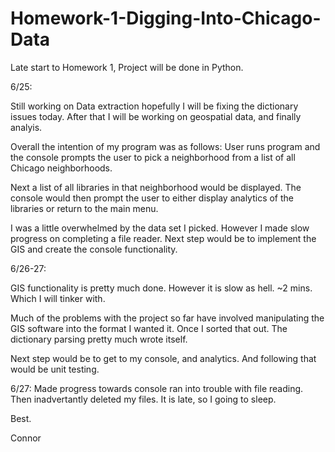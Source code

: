 # Homework-1-Digging-Into-Chicago-Data
Late start to Homework 1,  Project will be done in Python.

6/25:

Still working on Data extraction hopefully I will be fixing the 
dictionary issues today. After that I will be working on geospatial data, and finally analyis.

Overall the intention of my program was as follows:
User runs program and the console prompts the user to pick a neighborhood from a list of all Chicago neighborhoods.

Next a list of all libraries in that neighborhood would be displayed.  The console would then prompt the user to either display
analytics of the libraries or return to the main menu.

I was a little overwhelmed by the data set I picked.  However I made slow progress on completing a file reader. Next step would be to
implement the GIS and create the console functionality.

6/26-27:

GIS functionality is pretty much done. However it is slow as hell. ~2 mins.  Which I will tinker with. 

Much of the problems with the project so far have involved manipulating the GIS software into the format I wanted it.  Once I sorted that out. The dictionary parsing pretty much wrote itself. 

Next step would be to get to my console, and analytics.  And following that would be unit testing. 

6/27:  Made progress towards console ran into trouble with file reading. Then inadvertantly deleted my files. It is late, so I going to sleep.

Best.

Connor

